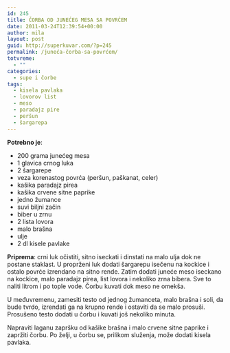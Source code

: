 ```yaml
---
id: 245
title: ČORBA OD JUNEĆEG MESA SA POVRĆEM
date: 2011-03-24T12:39:54+00:00
author: mila
layout: post
guid: http://superkuvar.com/?p=245
permalink: /juneća-čorba-sa-povrćem/
totvreme:
  - ""
categories:
  - supe i čorbe
tags:
  - kisela pavlaka
  - lovorov list
  - meso
  - paradajz pire
  - peršun
  - šargarepa
---
```

**Potrebno je**:

  * 200 grama junećeg mesa
  * 1 glavica crnog luka
  * 2 šargarepe
  * veza korenastog povrća (peršun, paškanat, celer)
  * kašika paradajz pirea
  * kašika crvene sitne paprike
  * jedno žumance
  * suvi biljni začin
  * biber u zrnu
  * 2 lista lovora
  * malo brašna
  * ulje
  * 2 dl kisele pavlake

**Priprema**: crni luk očistiti, sitno iseckati i dinstati na malo ulja dok ne postane staklast. U proprženi luk dodati šargarepu isečenu na kockice i ostalo povrće izrendano na sitno rende. Zatim dodati juneće meso iseckano na kockice, malo paradajz pirea, list lovora i nekoliko zrna bibera. Sve to naliti litrom i po tople vode. Čorbu kuvati dok meso ne omekša.

U međuvremenu, zamesiti testo od jednog žumanceta, malo brašna i soli, da bude tvrdo, izrendati ga na krupno rende i ostaviti da se malo prosuši. Prosušeno testo dodati u čorbu i kuvati još nekoliko minuta.

Napraviti laganu zapršku od kašike brašna i malo crvene sitne paprike i zapržiti čorbu. Po želji, u čorbu se, prilikom služenja, može dodati kisela pavlaka.